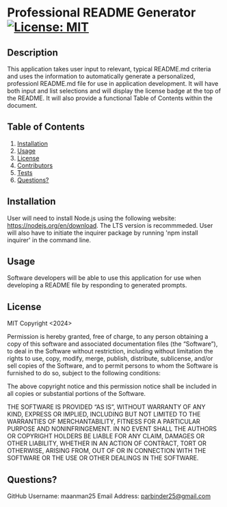 # Professional README Generator [![License: MIT](https://img.shields.io/badge/License-MIT-yellow.svg)](https://opensource.org/licenses/MIT)
  
## Description
This application takes user input to relevant, typical README.md criteria and uses the information to automatically generate a personalized, professionl README.md file for use in application development. It will have both input and list selections and will display the license badge at the top of the README. It will also provide a functional Table of Contents within the document.

## Table of Contents
1. [Installation](#installation)
2. [Usage](#usage)
3. [License](#license)
4. [Contributors](#contributors)
5. [Tests](#tests)
6. [Questions?](#questions)

## Installation
User will need to install Node.js using the following website: https://nodejs.org/en/download. The LTS version is recommmeded.
User will also have to initiate the inquirer package by running 'npm install inquirer' in the command line.

## Usage
Software developers will be able to use this application for use when developing a README file by responding to generated prompts.


## License
MIT
Copyright <2024> 

Permission is hereby granted, free of charge, to any person obtaining a copy of this software and associated documentation files (the “Software”), to deal in the Software without restriction, including without limitation the rights to use, copy, modify, merge, publish, distribute, sublicense, and/or sell copies of the Software, and to permit persons to whom the Software is furnished to do so, subject to the following conditions:

The above copyright notice and this permission notice shall be included in all copies or substantial portions of the Software.

THE SOFTWARE IS PROVIDED “AS IS”, WITHOUT WARRANTY OF ANY KIND, EXPRESS OR IMPLIED, INCLUDING BUT NOT LIMITED TO THE WARRANTIES OF MERCHANTABILITY, FITNESS FOR A PARTICULAR PURPOSE AND NONINFRINGEMENT. IN NO EVENT SHALL THE AUTHORS OR COPYRIGHT HOLDERS BE LIABLE FOR ANY CLAIM, DAMAGES OR OTHER LIABILITY, WHETHER IN AN ACTION OF CONTRACT, TORT OR OTHERWISE, ARISING FROM, OUT OF OR IN CONNECTION WITH THE SOFTWARE OR THE USE OR OTHER DEALINGS IN THE SOFTWARE.



## Questions?
  GitHub Username: maanman25
  Email Address: parbinder25@gmail.com
